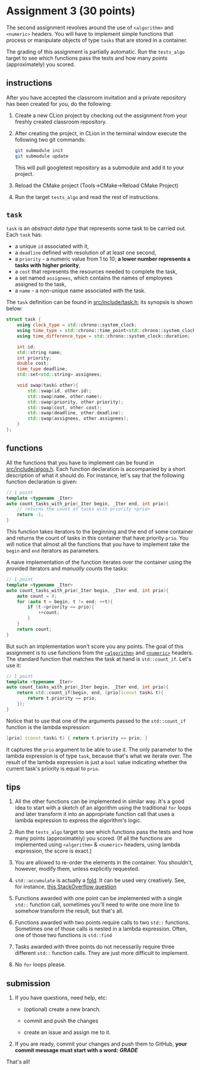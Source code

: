 # Assignment 3 (30 points)

The second assignment revolves around the use of `<algorithm>` and `<numeric>` headers. You will have to implement simple functions that process or manipulate objects of type `tasks` that are stored in a container.

The grading of this assignment is partially automatic. Run the `tests_algo` target to see which functions pass the tests and how many points (approximately) you scored.

## instructions

After you have accepted the classroom invitation and a private repository has been created for you, do the following:

1. Create a new CLion project by checking out the assignment from your freshly created classroom repository.

2. After creating the project, in CLion in the terminal window execute the following two git commands:

    ~~~bash
    git submodule init
    git submodule update
    ~~~
    
    This will pull googletest repository as a submodule and add it to your project.

3. Reload the CMake project (Tools->CMake->Reload CMake Project)

4. Run the target `tests_algo` and read the rest of instructions.

## `task`

`task` is an _abstract data type_ that represents some task to be carried out. Each `task` has:

* a unique `id` associated with it,
* a `deadline` defined with resolution of at least one second,
* a `priority` - a numeric value from 1 to 10; __a lower number represents a tasks with higher priority__,
* a `cost` that represents the resources needed to complete the task,
* a set named `assignees`, which contains the names of employees assigned to the task,
* a `name` - a non-unique name associated with the task.

The `task` definition can be found in [src/include/task.h](src/include/task.h); its synopsis is shown below:

~~~cpp
struct task {
    using clock_type = std::chrono::system_clock;
    using time_type = std::chrono::time_point<std::chrono::system_clock>;
    using time_difference_type = std::chrono::system_clock::duration;

    int id;
    std::string name;
    int priority;
    double cost;
    time_type deadline;
    std::set<std::string> assignees;

    void swap(task& other){
        std::swap(id, other.id);
        std::swap(name, other.name);
        std::swap(priority, other.priority);
        std::swap(cost, other.cost);
        std::swap(deadline, other.deadline);
        std::swap(assignees, other.assignees);
    }
};
~~~

## functions

All the functions that you have to implement can be found in [src/include/algos.h](src/include/algos.h). Each function declaration is accompanied by a short description of what it should do. For instance, let's say that the following function declaration is given:

~~~cpp
// 1 point
template <typename _Iter>
auto count_tasks_with_prio(_Iter begin, _Iter end, int prio){
    // returns the count of tasks with priority <prio>
    return -1;
}
~~~

This function takes iterators to the beginning and the end of some container and returns the count of tasks in this container that have priority `prio`. You will notice that almost all the functions that you have to implement take the `begin` and `end` iterators as parameters.

A naive implementation of the function iterates over the container using the provided iterators and _manually_ counts the tasks:

~~~cpp
// 1 point
template <typename _Iter>
auto count_tasks_with_prio(_Iter begin, _Iter end, int prio){
    auto count = 0;
    for (auto t = begin, t != end; ++t){
        if (t->priority == prio){
            ++count;
        }
    }
    return count;
}
~~~

But such an implementation won't score you any points. The goal of this assignment is to use functions from the [`<algorithm>`](https://devdocs.io/cpp/header/algorithm) and [`<numeric>`](https://devdocs.io/cpp/header/numeric) headers. The standard function that matches the task at hand is `std::count_if`. Let's use it:

~~~cpp
// 1 point
template <typename _Iter>
auto count_tasks_with_prio(_Iter begin, _Iter end, int prio){
    return std::count_if(begin, end, [prio](const task& t){
        return t.priority == prio;
    });
}
~~~

Notice that to use that one of the arguments passed to the `std::count_if` function is the lambda expression:

~~~cpp
[prio] (const task& t) { return t.priority == prio; }
~~~

It captures the `prio` argument to be able to use it. The only parameter to the lambda expression is of type `task`, because that's what we iterate over. The result of the lambda expression is just a `bool` value indicating whether the current task's priority is equal to `prio`.

## tips

1. All the other functions can be implemented in similar way. It's a good idea to start with a sketch of an algorithm using the traditional `for` loops and later transform it into an appropriate function call that uses a lambda expression to express the algorithm's logic.

2. Run the `tests_algo` target to see which functions pass the tests and how many points (approximately) you scored. (If all the functions are implemented using `<algorithm>` & `<numeric>` headers, using lambda expression, the score is exact.)

3. You are allowed to re-order the elements in the container. You shouldn't, however, modify them, unless explicitly requested.

4. `std::accumulate` is actually a [fold](https://en.wikipedia.org/wiki/Fold_(higher-order_function)). It can be used very creatively. See, for instance, [this StackOverflow question](https://stackoverflow.com/questions/12633950/understanding-stdaccumulate?answertab=votes#tab-top)

4. Functions awarded with one point can be implemented with a single `std::` function call, sometimes you'll need to write one more line to somehow transform the result, but that's all.

5. Functions awarded with two points require calls to two `std::` functions. Sometimes one of those calls is nested in a lambda expression. Often, one of those two functions is `std::find`

6. Tasks awarded with three points do not necessarily require three different `std::` function calls. They are just more difficult to implement.

7. No `for` loops please.

## submission

1. If you have questions, need help, etc:
    
    * (optional) create a new branch.
    
    * commit and push the changes
    
    * create an issue and assign me to it.

1. If you are ready, commit your changes and push them to GitHub, **your commit message must start with a word:** ***GRADE***

That's all!
